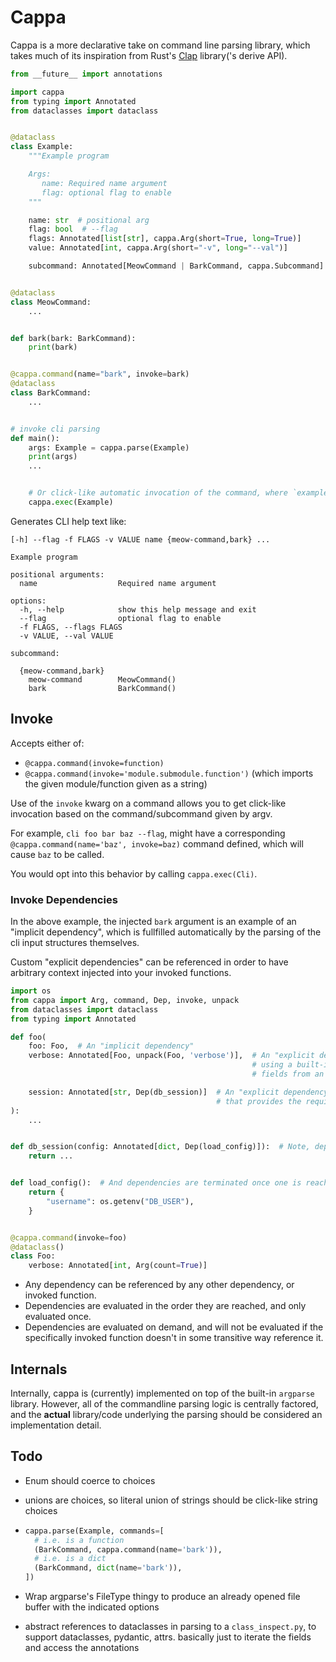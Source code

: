 # Cappa

Cappa is a more declarative take on command line parsing library, which takes
much of its inspiration from Rust's
[Clap](https://docs.rs/clap/latest/clap/_derive/index.html) library('s derive
API).

```python
from __future__ import annotations

import cappa
from typing import Annotated
from dataclasses import dataclass


@dataclass
class Example:
    """Example program

    Args:
       name: Required name argument
       flag: optional flag to enable
    """

    name: str  # positional arg
    flag: bool  # --flag
    flags: Annotated[list[str], cappa.Arg(short=True, long=True)]
    value: Annotated[int, cappa.Arg(short="-v", long="--val")]

    subcommand: Annotated[MeowCommand | BarkCommand, cappa.Subcommand]


@dataclass
class MeowCommand:
    ...


def bark(bark: BarkCommand):
    print(bark)


@cappa.command(name="bark", invoke=bark)
@dataclass
class BarkCommand:
    ...


# invoke cli parsing
def main():
    args: Example = cappa.parse(Example)
    print(args)
    ...


    # Or click-like automatic invocation of the command, where `example bark` would call `bark`.
    cappa.exec(Example)
```

Generates CLI help text like:

```
[-h] --flag -f FLAGS -v VALUE name {meow-command,bark} ...

Example program

positional arguments:
  name                  Required name argument

options:
  -h, --help            show this help message and exit
  --flag                optional flag to enable
  -f FLAGS, --flags FLAGS
  -v VALUE, --val VALUE

subcommand:

  {meow-command,bark}
    meow-command        MeowCommand()
    bark                BarkCommand()
```

## Invoke

Accepts either of:

- `@cappa.command(invoke=function)`
- `@cappa.command(invoke='module.submodule.function')` (which imports the given
  module/function given as a string)

Use of the `invoke` kwarg on a command allows you to get click-like invocation
based on the command/subcommand given by argv.

For example, `cli foo bar baz --flag`, might have a corresponding
`@cappa.command(name='baz', invoke=baz)` command defined, which will cause `baz`
to be called.

You would opt into this behavior by calling `cappa.exec(Cli)`.

### Invoke Dependencies

In the above example, the injected `bark` argument is an example of an "implicit
dependency", which is fullfilled automatically by the parsing of the cli input
structures themselves.

Custom "explicit dependencies" can be referenced in order to have arbitrary
context injected into your invoked functions.

```python
import os
from cappa import Arg, command, Dep, invoke, unpack
from dataclasses import dataclass
from typing import Annotated

def foo(
    foo: Foo,  # An "implicit dependency"
    verbose: Annotated[Foo, unpack(Foo, 'verbose')],  # An "explicit dependency". In this case,
                                                      # using a built-in function for extracting
                                                      # fields from an "implicit" dependency.

    session: Annotated[str, Dep(db_session)]  # An "explicit dependency" with an arbitrary function
                                              # that provides the required value.
):
    ...


def db_session(config: Annotated[dict, Dep(load_config)]):  # Note, dependencies can be recursively loaded.
    return ...


def load_config():  # And dependencies are terminated once one is reached that has no other dependencies.
    return {
        "username": os.getenv("DB_USER"),
    }


@cappa.command(invoke=foo)
@dataclass()
class Foo:
    verbose: Annotated[int, Arg(count=True)]
```

- Any dependency can be referenced by any other dependency, or invoked function.
- Dependencies are evaluated in the order they are reached, and only evaluated
  once.
- Dependencies are evaluated on demand, and will not be evaluated if the
  specifically invoked function doesn't in some transitive way reference it.

## Internals

Internally, cappa is (currently) implemented on top of the built-in `argparse`
library. However, all of the commandline parsing logic is centrally factored,
and the **actual** library/code underlying the parsing should be considered an
implementation detail.

## Todo

- Enum should coerce to choices
- unions are choices, so literal union of strings should be click-like string
  choices
- ```python
  cappa.parse(Example, commands=[
    # i.e. is a function
    (BarkCommand, cappa.command(name='bark')),
    # i.e. is a dict
    (BarkCommand, dict(name='bark')),
  ])
  ```

- Wrap argparse's FileType thingy to produce an already opened file buffer with
  the indicated options
- abstract references to dataclasses in parsing to a `class_inspect.py`, to
  support dataclasses, pydantic, attrs. basically just to iterate the fields and
  access the annotations
